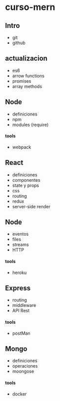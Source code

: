 # curso-mern


## Intro
* git
* github

## actualizacion
* es6
* arrow functions
* promises
* array methods

## Node
* definiciones
* npm
* modules (require)
#### tools
* webpack


## React
* definiciones
* componentes
* state y props
* css
* routing
* redux
* server-side render


## Node
* eventos
* files
* streams
* HTTP
#### tools
* heroku

## Express
* routing
* middleware
* API Rest
#### tools
* postMan

## Mongo
* definiciones
* operaciones
* moongose
#### tools
* docker
